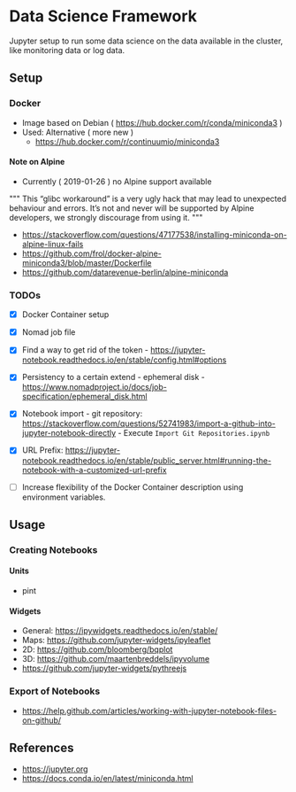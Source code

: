 # Data Science Framework

Jupyter setup to run some data science on the data available in the cluster, like monitoring data or log data.

## Setup

### Docker

- Image based on Debian ( https://hub.docker.com/r/conda/miniconda3 )
- Used: Alternative ( more new )
  - https://hub.docker.com/r/continuumio/miniconda3

#### Note on Alpine

- Currently ( 2019-01-26 ) no Alpine support available

"""
This “glibc workaround” is a very ugly hack that may lead to unexpected behaviour and errors. It’s not and never will be supported by Alpine developers, we strongly discourage from using it.
"""
- https://stackoverflow.com/questions/47177538/installing-miniconda-on-alpine-linux-fails
- https://github.com/frol/docker-alpine-miniconda3/blob/master/Dockerfile
- https://github.com/datarevenue-berlin/alpine-miniconda

### TODOs

- [x] Docker Container setup
- [x] Nomad job file
- [x] Find a way to get rid of the token - https://jupyter-notebook.readthedocs.io/en/stable/config.html#options
- [x] Persistency to a certain extend - ephemeral disk - https://www.nomadproject.io/docs/job-specification/ephemeral_disk.html
- [x] Notebook import - git repository: https://stackoverflow.com/questions/52741983/import-a-github-into-jupyter-notebook-directly - Execute `Import Git Repositories.ipynb`
- [x] URL Prefix: https://jupyter-notebook.readthedocs.io/en/stable/public_server.html#running-the-notebook-with-a-customized-url-prefix
- [ ] Increase flexibility of the Docker Container description using environment variables.


## Usage

### Creating Notebooks

#### Units

- pint

#### Widgets

- General: https://ipywidgets.readthedocs.io/en/stable/
- Maps: https://github.com/jupyter-widgets/ipyleaflet
- 2D: https://github.com/bloomberg/bqplot
- 3D: https://github.com/maartenbreddels/ipyvolume
- https://github.com/jupyter-widgets/pythreejs

### Export of Notebooks

- https://help.github.com/articles/working-with-jupyter-notebook-files-on-github/

## References

- https://jupyter.org
- https://docs.conda.io/en/latest/miniconda.html
